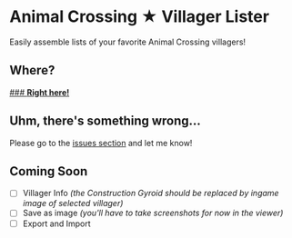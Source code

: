 # Animal Crossing ★ Villager Lister
Easily assemble lists of your favorite Animal Crossing villagers!

## Where?
[### **Right here!**](https://maxzilla60.github.io/AC-Lister/)

## Uhm, there's something wrong...
Please go to the [issues section](https://github.com/Maxzilla60/AC-Lister/issues) and let me know!

## Coming Soon
- [ ] Villager Info *(the Construction Gyroid should be replaced by ingame image of selected villager)*
- [ ] Save as image *(you'll have to take screenshots for now in the viewer)*
- [ ] Export and Import